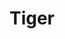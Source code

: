 ---
title: Tiger
picture: tiger.jpg
viewer_title: Tiger
thumbnail: tiger_t.jpg
alt: Tiger
medium: Oil
width: 24"
height: 36"
---